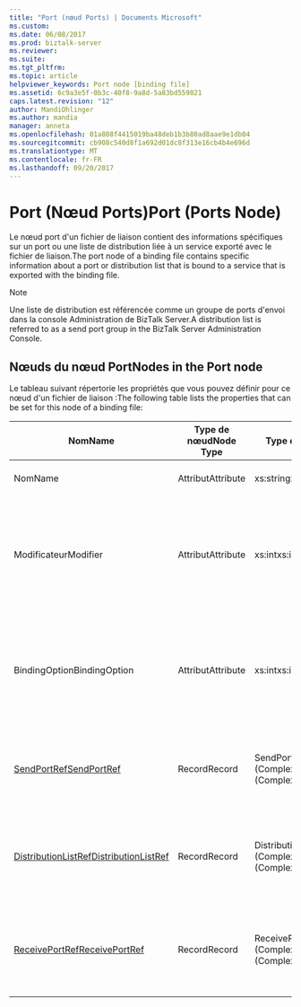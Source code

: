 ```yaml
---
title: "Port (nœud Ports) | Documents Microsoft"
ms.custom: 
ms.date: 06/08/2017
ms.prod: biztalk-server
ms.reviewer: 
ms.suite: 
ms.tgt_pltfrm: 
ms.topic: article
helpviewer_keywords: Port node [binding file]
ms.assetid: 6c9a3e5f-0b3c-40f8-9a8d-5a83bd559021
caps.latest.revision: "12"
author: MandiOhlinger
ms.author: mandia
manager: anneta
ms.openlocfilehash: 01a808f4415019ba48deb1b3b80ad8aae9e1db04
ms.sourcegitcommit: cb908c540d8f1a692d01dc8f313e16cb4b4e696d
ms.translationtype: MT
ms.contentlocale: fr-FR
ms.lasthandoff: 09/20/2017
---
```

# <a name="port-ports-node"></a><span data-ttu-id="8247b-102">Port (Nœud Ports)</span><span class="sxs-lookup"><span data-stu-id="8247b-102">Port (Ports Node)</span></span>
<span data-ttu-id="8247b-103">Le nœud port d'un fichier de liaison contient des informations spécifiques sur un port ou une liste de distribution liée à un service exporté avec le fichier de liaison.</span><span class="sxs-lookup"><span data-stu-id="8247b-103">The port node of a binding file contains specific information about a port or distribution list that is bound to a service that is exported with the binding file.</span></span>  
  
> [!NOTE]
>  <span data-ttu-id="8247b-104">Une liste de distribution est référencée comme un groupe de ports d'envoi dans la console Administration de BizTalk Server.</span><span class="sxs-lookup"><span data-stu-id="8247b-104">A distribution list is referred to as a send port group in the BizTalk Server Administration Console.</span></span>  
  
## <a name="nodes-in-the-port-node"></a><span data-ttu-id="8247b-105">Nœuds du nœud Port</span><span class="sxs-lookup"><span data-stu-id="8247b-105">Nodes in the Port node</span></span>  
 <span data-ttu-id="8247b-106">Le tableau suivant répertorie les propriétés que vous pouvez définir pour ce nœud d'un fichier de liaison :</span><span class="sxs-lookup"><span data-stu-id="8247b-106">The following table lists the properties that can be set for this node of a binding file:</span></span>  
  
|<span data-ttu-id="8247b-107">**Nom**</span><span class="sxs-lookup"><span data-stu-id="8247b-107">**Name**</span></span>|<span data-ttu-id="8247b-108">**Type de nœud**</span><span class="sxs-lookup"><span data-stu-id="8247b-108">**Node Type**</span></span>|<span data-ttu-id="8247b-109">**Type de données**</span><span class="sxs-lookup"><span data-stu-id="8247b-109">**Data Type**</span></span>|<span data-ttu-id="8247b-110">**Description**</span><span class="sxs-lookup"><span data-stu-id="8247b-110">**Description**</span></span>|<span data-ttu-id="8247b-111">**Restrictions**</span><span class="sxs-lookup"><span data-stu-id="8247b-111">**Restrictions**</span></span>|<span data-ttu-id="8247b-112">**Commentaires**</span><span class="sxs-lookup"><span data-stu-id="8247b-112">**Comments**</span></span>|  
|--------------|-------------------|-------------------|---------------------|----------------------|------------------|  
|<span data-ttu-id="8247b-113">Nom</span><span class="sxs-lookup"><span data-stu-id="8247b-113">Name</span></span>|<span data-ttu-id="8247b-114">Attribut</span><span class="sxs-lookup"><span data-stu-id="8247b-114">Attribute</span></span>|<span data-ttu-id="8247b-115">xs:string</span><span class="sxs-lookup"><span data-stu-id="8247b-115">xs:string</span></span>|<span data-ttu-id="8247b-116">Spécifie le nom du port.</span><span class="sxs-lookup"><span data-stu-id="8247b-116">Specifies the name of the port.</span></span>|<span data-ttu-id="8247b-117">Facultatif</span><span class="sxs-lookup"><span data-stu-id="8247b-117">Not required</span></span>|<span data-ttu-id="8247b-118">Valeur par défaut : vide</span><span class="sxs-lookup"><span data-stu-id="8247b-118">Default value: empty</span></span>|  
|<span data-ttu-id="8247b-119">Modificateur</span><span class="sxs-lookup"><span data-stu-id="8247b-119">Modifier</span></span>|<span data-ttu-id="8247b-120">Attribut</span><span class="sxs-lookup"><span data-stu-id="8247b-120">Attribute</span></span>|<span data-ttu-id="8247b-121">xs:int</span><span class="sxs-lookup"><span data-stu-id="8247b-121">xs:int</span></span>|<span data-ttu-id="8247b-122">Spécifie le modificateur de type pour le port.</span><span class="sxs-lookup"><span data-stu-id="8247b-122">Specifies the type modifier for the port.</span></span>|<span data-ttu-id="8247b-123">Requis</span><span class="sxs-lookup"><span data-stu-id="8247b-123">Required</span></span>|<span data-ttu-id="8247b-124">Valeur par défaut : Aucun</span><span class="sxs-lookup"><span data-stu-id="8247b-124">Default value: none</span></span><br /><br /> <span data-ttu-id="8247b-125">Les valeurs possibles sont celles qui sont disponibles dans le [Microsoft.BizTalk.ExplorerOM.PortModifier](http://msdn.microsoft.com/library/microsoft.biztalk.explorerom.portmodifier.aspx) énumération.</span><span class="sxs-lookup"><span data-stu-id="8247b-125">Possible values include those available in the [Microsoft.BizTalk.ExplorerOM.PortModifier](http://msdn.microsoft.com/library/microsoft.biztalk.explorerom.portmodifier.aspx) enumeration.</span></span>|  
|<span data-ttu-id="8247b-126">BindingOption</span><span class="sxs-lookup"><span data-stu-id="8247b-126">BindingOption</span></span>|<span data-ttu-id="8247b-127">Attribut</span><span class="sxs-lookup"><span data-stu-id="8247b-127">Attribute</span></span>|<span data-ttu-id="8247b-128">xs:int</span><span class="sxs-lookup"><span data-stu-id="8247b-128">xs:int</span></span>|<span data-ttu-id="8247b-129">Définit le type de liaison pour le port.</span><span class="sxs-lookup"><span data-stu-id="8247b-129">Defines the type of binding for the port.</span></span>|<span data-ttu-id="8247b-130">Requis</span><span class="sxs-lookup"><span data-stu-id="8247b-130">Required</span></span>|<span data-ttu-id="8247b-131">Valeur par défaut : Aucun</span><span class="sxs-lookup"><span data-stu-id="8247b-131">Default value: none</span></span><br /><br /> <span data-ttu-id="8247b-132">Les valeurs possibles sont celles qui sont disponibles dans le [Microsoft.BizTalk.ExplorerOM.BindingType](http://msdn.microsoft.com/library/microsoft.biztalk.explorerom.bindingtype.aspx) énumération.</span><span class="sxs-lookup"><span data-stu-id="8247b-132">Possible values include those available in the [Microsoft.BizTalk.ExplorerOM.BindingType](http://msdn.microsoft.com/library/microsoft.biztalk.explorerom.bindingtype.aspx) enumeration.</span></span>|  
|[<span data-ttu-id="8247b-133">SendPortRef</span><span class="sxs-lookup"><span data-stu-id="8247b-133">SendPortRef</span></span>](../core/sendportref-port-node.md)|<span data-ttu-id="8247b-134">Record</span><span class="sxs-lookup"><span data-stu-id="8247b-134">Record</span></span>|<span data-ttu-id="8247b-135">SendPortRef (ComplexType)</span><span class="sxs-lookup"><span data-stu-id="8247b-135">SendPortRef (ComplexType)</span></span>|<span data-ttu-id="8247b-136">Nœud du conteneur pour les ports d'envoi référencés par un service.</span><span class="sxs-lookup"><span data-stu-id="8247b-136">Container node for send ports that is referenced by a service.</span></span>|<span data-ttu-id="8247b-137">Facultatif</span><span class="sxs-lookup"><span data-stu-id="8247b-137">Not required</span></span>|<span data-ttu-id="8247b-138">Valeur par défaut : vide</span><span class="sxs-lookup"><span data-stu-id="8247b-138">Default value: empty</span></span>|  
|[<span data-ttu-id="8247b-139">DistributionListRef</span><span class="sxs-lookup"><span data-stu-id="8247b-139">DistributionListRef</span></span>](../core/distributionlistref-port-node.md)|<span data-ttu-id="8247b-140">Record</span><span class="sxs-lookup"><span data-stu-id="8247b-140">Record</span></span>|<span data-ttu-id="8247b-141">DistributionListRef (ComplexType)</span><span class="sxs-lookup"><span data-stu-id="8247b-141">DistributionListRef (ComplexType)</span></span>|<span data-ttu-id="8247b-142">Nœud du conteneur pour les listes de distribution référencées par un service.</span><span class="sxs-lookup"><span data-stu-id="8247b-142">Container node for distribution lists referenced by a service.</span></span>|<span data-ttu-id="8247b-143">Facultatif</span><span class="sxs-lookup"><span data-stu-id="8247b-143">Not required</span></span>|<span data-ttu-id="8247b-144">Valeur par défaut : vide</span><span class="sxs-lookup"><span data-stu-id="8247b-144">Default value: empty</span></span>|  
|[<span data-ttu-id="8247b-145">ReceivePortRef</span><span class="sxs-lookup"><span data-stu-id="8247b-145">ReceivePortRef</span></span>](../core/receiveportref-port-node.md)|<span data-ttu-id="8247b-146">Record</span><span class="sxs-lookup"><span data-stu-id="8247b-146">Record</span></span>|<span data-ttu-id="8247b-147">ReceivePortRef (ComplexType)</span><span class="sxs-lookup"><span data-stu-id="8247b-147">ReceivePortRef (ComplexType)</span></span>|<span data-ttu-id="8247b-148">Nœud du conteneur pour les ports de réception référencés par un service.</span><span class="sxs-lookup"><span data-stu-id="8247b-148">Container node for receive ports referenced by a service.</span></span>|<span data-ttu-id="8247b-149">Facultatif</span><span class="sxs-lookup"><span data-stu-id="8247b-149">Not required</span></span>|<span data-ttu-id="8247b-150">Valeur par défaut : vide</span><span class="sxs-lookup"><span data-stu-id="8247b-150">Default value: empty</span></span>|
